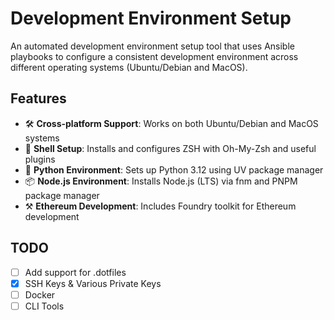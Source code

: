 # Development Environment Setup

An automated development environment setup tool that uses Ansible playbooks to configure a consistent development environment across different operating systems (Ubuntu/Debian and MacOS).

## Features

- 🛠️ **Cross-platform Support**: Works on both Ubuntu/Debian and MacOS systems
- 🐚 **Shell Setup**: Installs and configures ZSH with Oh-My-Zsh and useful plugins
- 🐍 **Python Environment**: Sets up Python 3.12 using UV package manager
- 📦 **Node.js Environment**: Installs Node.js (LTS) via fnm and PNPM package manager
- ⚒️ **Ethereum Development**: Includes Foundry toolkit for Ethereum development

## TODO

- [ ] Add support for .dotfiles
- [x] SSH Keys & Various Private Keys
- [ ] Docker
- [ ] CLI Tools
